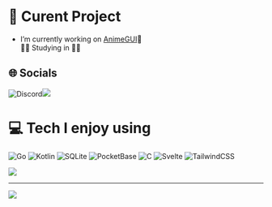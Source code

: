 # 🥐 Curent Project
- I’m currently working on [AnimeGUI](https://github.com/Apologieze/AnimeGUI)🌸<br>
🥖🧀 Studying in 🍁🥞


## 🌐 Socials
![Discord](https://img.shields.io/badge/Discord-5865F2?style=for-the-badge&logo=discord&logoColor=white)![](https://img.shields.io/badge/Apologieze-20B2AA?style=for-the-badge)

# 💻 Tech I enjoy using
![Go](https://img.shields.io/badge/go-%2300ADD8.svg?style=for-the-badge&logo=go&logoColor=white) ![Kotlin](https://img.shields.io/badge/kotlin-%237F52FF.svg?style=for-the-badge&logo=kotlin&logoColor=white) ![SQLite](https://img.shields.io/badge/sqlite-%2307405e.svg?style=for-the-badge&logo=sqlite&logoColor=white) ![PocketBase](https://img.shields.io/badge/pocketbase-%23b8dbe4.svg?style=for-the-badge&logo=Pocketbase&logoColor=black) ![C](https://img.shields.io/badge/c-%2300599C.svg?style=for-the-badge&logo=c&logoColor=white) ![Svelte](https://img.shields.io/badge/svelte-%23f1413d.svg?style=for-the-badge&logo=svelte&logoColor=white) ![TailwindCSS](https://img.shields.io/badge/tailwindcss-%2338B2AC.svg?style=for-the-badge&logo=tailwind-css&logoColor=white) 


![](https://github-readme-stats.vercel.app/api/top-langs/?username=apologieze&theme=dark&hide_border=true&include_all_commits=false&count_private=true&layout=compact)

---
[![](https://visitcount.itsvg.in/api?id=apologieze&icon=0&color=0)](https://visitcount.itsvg.in)
